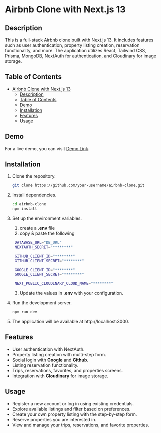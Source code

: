 # Airbnb Clone with Next.js 13


## Description

This is a full-stack Airbnb clone built with Next.js 13. It includes features such as user authentication, property listing creation, reservation functionality, and more. The application utilizes React, Tailwind CSS, Prisma, MongoDB, NextAuth for authentication, and Cloudinary for image storage.

## Table of Contents

- [Airbnb Clone with Next.js 13](#airbnb-clone-with-nextjs-13)
  - [Description](#description)
  - [Table of Contents](#table-of-contents)
  - [Demo](#demo)
  - [Installation](#installation)
  - [Features](#features)
  - [Usage](#usage)

## Demo

For a live demo, you can visit [Demo Link](https://your-demo-link.com).

## Installation

1. Clone the repository.
   ```bash
   git clone https://github.com/your-username/airbnb-clone.git


2. Install dependencies.
    ```bash
    cd airbnb-clone
    npm install
    ```


3. Set up the environment variables.
   1. create a **.env** file
   2. copy & paste the following
   ```bash
    DATABASE_URL="DB_URL"
    NEXTAUTH_SECRET="********"

    GITHUB_CLIENT_ID="********"
    GITHUB_CLIENT_SECRET="********"

    GOOGLE_CLIENT_ID="********"
    GOOGLE_CLIENT_SECRET="********"

    NEXT_PUBLIC_CLOUDINARY_CLOUD_NAME="********"
    ```
    3. Update the values in **.env** with your configuration.


4. Run the development server.
    ```bash
    npm run dev
    ```

5. The application will be available at http://localhost:3000.

## Features

- User authentication with NextAuth.
- Property listing creation with multi-step form.
- Social login with **Google** and **Github**.
- Listing reservation functionality.
- Trips, reservations, favorites, and properties screens.
- Integration with **Cloudinary** for image storage.

## Usage
- Register a new account or log in using existing credentials.
- Explore available listings and filter based on preferences.
- Create your own property listing with the step-by-step form.
- Reserve properties you are interested in.
- View and manage your trips, reservations, and favorite properties.





